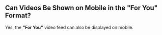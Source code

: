 ## Can Videos Be Shown on Mobile in the "For You" Format?

Yes, the **"For You"** video feed can also be displayed on mobile.